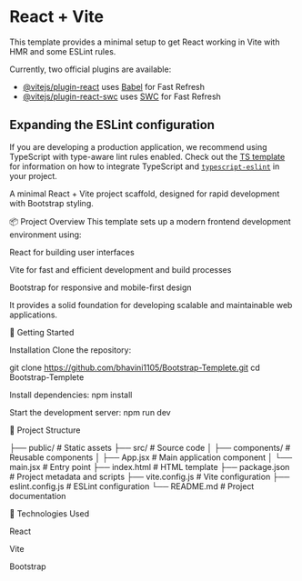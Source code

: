 # React + Vite

This template provides a minimal setup to get React working in Vite with HMR and some ESLint rules.

Currently, two official plugins are available:

- [@vitejs/plugin-react](https://github.com/vitejs/vite-plugin-react/blob/main/packages/plugin-react) uses [Babel](https://babeljs.io/) for Fast Refresh
- [@vitejs/plugin-react-swc](https://github.com/vitejs/vite-plugin-react/blob/main/packages/plugin-react-swc) uses [SWC](https://swc.rs/) for Fast Refresh

## Expanding the ESLint configuration

If you are developing a production application, we recommend using TypeScript with type-aware lint rules enabled. Check out the [TS template](https://github.com/vitejs/vite/tree/main/packages/create-vite/template-react-ts) for information on how to integrate TypeScript and [`typescript-eslint`](https://typescript-eslint.io) in your project.


A minimal React + Vite project scaffold, designed for rapid development with Bootstrap styling.

📦 Project Overview
This template sets up a modern frontend development environment using:

React for building user interfaces

Vite for fast and efficient development and build processes

Bootstrap for responsive and mobile-first design


It provides a solid foundation for developing scalable and maintainable web applications.

🚀 Getting Started

Installation
Clone the repository:

git clone https://github.com/bhavini1105/Bootstrap-Templete.git
cd Bootstrap-Templete

Install dependencies:
npm install

Start the development server:
npm run dev

📁 Project Structure


├── public/             # Static assets
├── src/                # Source code
│   ├── components/     # Reusable components
│   ├── App.jsx         # Main application component
│   └── main.jsx        # Entry point
├── index.html          # HTML template
├── package.json        # Project metadata and scripts
├── vite.config.js      # Vite configuration
├── eslint.config.js    # ESLint configuration
└── README.md           # Project documentation

🧰 Technologies Used

React

Vite

Bootstrap

